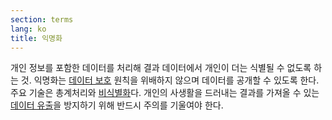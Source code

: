 ```yaml
---
section: terms
lang: ko
title: 익명화
---
```


개인 정보를 포함한 데이터를 처리해 결과 데이터에서 개인이 더는 식별될 수 없도록 하는 것. 익명화는 [데이터 보호](/glossary/ko/terms/data-protection-legislation) 원칙을 위배하지 않으며 데이터를 공개할 수 있도록 한다. 주요 기술은 총계처리와 [비식별화](/glossary/ko/terms/de-identification/)다. 개인의 사생활을 드러내는 결과를 가져올 수 있는 [데이터 유출](/glossary/ko/terms/data-leakage/)을 방지하기 위해 반드시 주의를 기울여야 한다.
